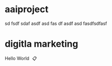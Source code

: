 # aaiproject
sd
fsdf
sdaf
asdf
asd
fas
df
asdf
asd
fasdfsdfasf
<h1>digitla marketing</h1>
<p>
  <span id="copyText">Hello World</span>
  <button onclick="copyText()" style="border:none;background:none;cursor:pointer;">📋</button>
</p>

<script>
  function copyText() {
    const text = document.getElementById("copyText").innerText;

    // Modern method (secure context required)
    if (navigator.clipboard && window.isSecureContext) {
      navigator.clipboard.writeText(text).then(() => {
        alert("Copied: " + text);
      });
    } else {
      // Fallback method
      const ta = document.createElement("textarea");
      ta.value = text;
      document.body.appendChild(ta);
      ta.select();
      document.execCommand("copy");
      document.body.removeChild(ta);
      alert("Copied (fallback): " + text);
    }
  }
</script>

